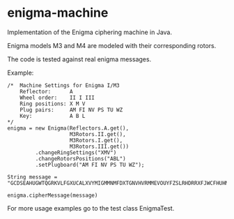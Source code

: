 # enigma-machine
Implementation of the Enigma ciphering machine in Java.

Enigma models M3 and M4 are modeled with their corresponding rotors.

The code is tested against real enigma messages.

Example:

    /*  Machine Settings for Enigma I/M3
        Reflector:      A
        Wheel order:    II I III
        Ring positions: X M V
        Plug pairs:     AM FI NV PS TU WZ
        Key:            A B L
    */
    enigma = new Enigma(Reflectors.A.get(),
                        M3Rotors.II.get(),
                        M3Rotors.I.get(),
                        M3Rotors.III.get())
             .changeRingSettings("XMV")
             .changeRotorsPositions("ABL")
             .setPlugboard("AM FI NV PS TU WZ");

    String message = "GCDSEAHUGWTQGRKVLFGXUCALXVYMIGMMNMFDXTGNVHVRMMEVOUYFZSLRHDRRXFJWCFHUHMUNZEFRDISIKBGPMYVXUZ";

    enigma.cipherMessage(message)


For more usage examples go to the test class EnigmaTest.

